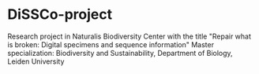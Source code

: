# DiSSCo-project
Research project in Naturalis Biodiversity Center with the title "Repair what is broken: Digital specimens and sequence information"
Master specialization: Biodiversity and Sustainability, Department of Biology, Leiden University
